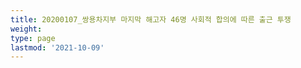 ```yaml
---
title: 20200107_쌍용차지부 마지막 해고자 46명 사회적 합의에 따른 출근 투쟁
weight: 
type: page
lastmod: '2021-10-09'
---
```

